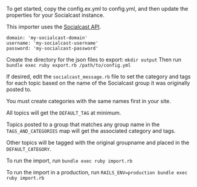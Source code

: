 
To get started, copy the config.ex.yml to config.yml, and then update the properties for your Socialcast instance.

This importer uses the [Socialcast API](https://socialcast.github.io/socialcast/apidoc.html).

```
domain: 'my-socialcast-domain'
username: 'my-socialcast-username'
password: 'my-socialcast-password'
```

Create the directory for the json files to export: `mkdir output`
Then run `bundle exec ruby export.rb /path/to/config.yml`

If desired, edit the `socialcast_message.rb` file to set the category
and tags for each topic based on the name of the Socialcast group it was
originally posted to.

You must create categories with the same names first in your site.

All topics will get the `DEFAULT_TAG` at minimum.

Topics posted to a group that matches any group name in the `TAGS_AND_CATEGORIES`
map will get the associated category and tags.

Other topics will be tagged with the original groupname and placed in the
`DEFAULT_CATEGORY`.

To run the import, run `bundle exec ruby import.rb`

To run the import in a production, run `RAILS_ENV=production bundle exec ruby import.rb`
